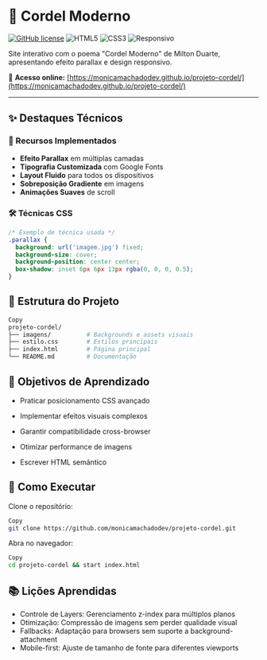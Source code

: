 # 📜 Cordel Moderno 

[![GitHub license](https://img.shields.io/badge/License-MIT-green)](https://github.com/monicamachadodev/projeto-cordel/blob/main/LICENSE)
![HTML5](https://img.shields.io/badge/HTML5-E34F26?logo=html5&logoColor=white)
![CSS3](https://img.shields.io/badge/CSS3-1572B6?logo=css3&logoColor=white)
![Responsivo](https://img.shields.io/badge/Responsivo-Yes-9cf)

Site interativo com o poema "Cordel Moderno" de Milton Duarte, apresentando efeito parallax e design responsivo.

🔗 **Acesso online:** [https://monicamachadodev.github.io/projeto-cordel/](https://monicamachadodev.github.io/projeto-cordel/)

---

## ✨ Destaques Técnicos

### 🌟 Recursos Implementados
- **Efeito Parallax** em múltiplas camadas
- **Tipografia Customizada** com Google Fonts
- **Layout Fluido** para todos os dispositivos
- **Sobreposição Gradiente** em imagens
- **Animações Suaves** de scroll

### 🛠️ Técnicas CSS
```css
/* Exemplo de técnica usada */
.parallax {
  background: url('imagem.jpg') fixed;
  background-size: cover;
  background-position: center center;
  box-shadow: inset 6px 6px 13px rgba(0, 0, 0, 0.5);
}
```
## 🧩 Estrutura do Projeto
```bash
Copy
projeto-cordel/
├── imagens/          # Backgrounds e assets visuais
├── estilo.css        # Estilos principais
├── index.html        # Página principal
└── README.md         # Documentação
```
## 🎯 Objetivos de Aprendizado
- Praticar posicionamento CSS avançado

- Implementar efeitos visuais complexos

- Garantir compatibilidade cross-browser

- Otimizar performance de imagens

- Escrever HTML semântico

## 🚀 Como Executar
Clone o repositório:

```bash
Copy
git clone https://github.com/monicamachadodev/projeto-cordel.git
```
Abra no navegador:

```bash
Copy
cd projeto-cordel && start index.html
```
## 📚 Lições Aprendidas
- Controle de Layers: Gerenciamento z-index para múltiplos planos
- Otimização: Compressão de imagens sem perder qualidade visual
- Fallbacks: Adaptação para browsers sem suporte a background-attachment
- Mobile-first: Ajuste de tamanho de fonte para diferentes viewports
